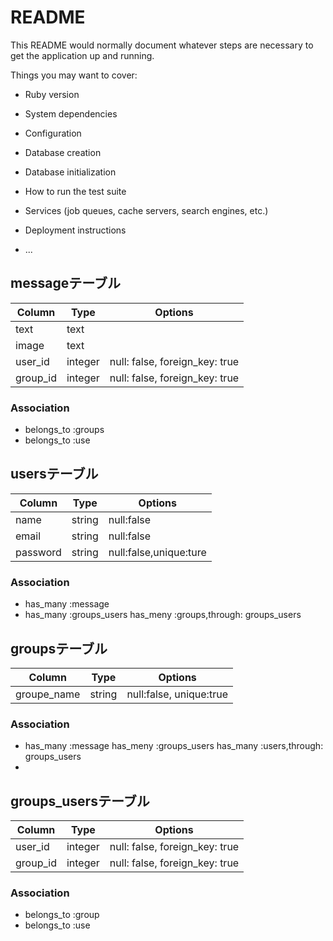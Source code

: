 # README

This README would normally document whatever steps are necessary to get the
application up and running.

Things you may want to cover:

* Ruby version

* System dependencies

* Configuration

* Database creation

* Database initialization

* How to run the test suite

* Services (job queues, cache servers, search engines, etc.)

* Deployment instructions

* ...

## messageテーブル

|Column|Type|Options|
|------|----|-------|
|text|text|
|image|text|
|user_id|integer|null: false, foreign_key: true|
|group_id|integer|null: false, foreign_key: true|

### Association
- belongs_to :groups
- belongs_to :use


## usersテーブル

|Column|Type|Options|
|------|----|-------|
|name|string|null:false|
|email|string|null:false|
|password|string|null:false,unique:ture|

### Association
- has_many :message
- has_many :groups_users
  has_meny :groups,through: groups_users


## groupsテーブル

|Column|Type|Options|
|------|----|-------|
|groupe_name|string|null:false, unique:true|

### Association
- has_many :message
  has_meny :groups_users
  has_many :users,through: groups_users
- 


## groups_usersテーブル

|Column|Type|Options|
|------|----|-------|
|user_id|integer|null: false, foreign_key: true|
|group_id|integer|null: false, foreign_key: true|

### Association
- belongs_to :group
- belongs_to :use